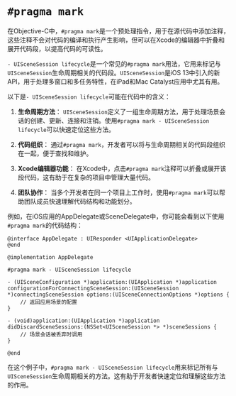 # `#pragma mark`

在Objective-C中，`#pragma mark`是一个预处理指令，用于在源代码中添加注释，这些注释不会对代码的编译和执行产生影响，但可以在Xcode的编辑器中折叠和展开代码段，以提高代码的可读性。

`- UISceneSession lifecycle`是一个常见的`#pragma mark`用法，它用来标记与`UISceneSession`生命周期相关的代码段。`UISceneSession`是iOS 13中引入的新API，用于处理多窗口和多任务特性，在iPad和Mac Catalyst应用中尤其有用。

以下是`- UISceneSession lifecycle`可能在代码中的含义：

1. **生命周期方法**：
   `UISceneSession`定义了一组生命周期方法，用于处理场景会话的创建、更新、连接和注销。使用`#pragma mark - UISceneSession lifecycle`可以快速定位这些方法。

2. **代码组织**：
   通过`#pragma mark`，开发者可以将与生命周期相关的代码段组织在一起，便于查找和维护。

3. **Xcode编辑器功能**：
   在Xcode中，点击`#pragma mark`注释可以折叠或展开该段代码，这有助于在复杂的项目中管理大量代码。

4. **团队协作**：
   当多个开发者在同一个项目上工作时，使用`#pragma mark`可以帮助团队成员快速理解代码结构和功能划分。

例如，在iOS应用的AppDelegate或SceneDelegate中，你可能会看到以下使用`#pragma mark`的代码结构：

```objc
@interface AppDelegate : UIResponder <UIApplicationDelegate>
@end

@implementation AppDelegate

#pragma mark - UISceneSession lifecycle

- (UISceneConfiguration *)application:(UIApplication *)application configurationForConnectingSceneSession:(UISceneSession *)connectingSceneSession options:(UISceneConnectionOptions *)options {
    // 返回应用场景的配置
}

- (void)application:(UIApplication *)application didDiscardSceneSessions:(NSSet<UISceneSession *> *)sceneSessions {
    // 场景会话被丢弃时调用
}

@end
```

在这个例子中，`#pragma mark - UISceneSession lifecycle`用来标记所有与`UISceneSession`生命周期相关的方法。这有助于开发者快速定位和理解这些方法的作用。
